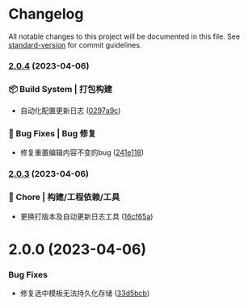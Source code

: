 # Changelog

All notable changes to this project will be documented in this file. See [standard-version](https://github.com/conventional-changelog/standard-version) for commit guidelines.

### [2.0.4](https://gitee.com/imyuanli/readme/compare/v2.0.3...v2.0.4) (2023-04-06)


### 📦‍ Build System | 打包构建

* 自动化配置更新日志 ([0297a9c](https://gitee.com/imyuanli/readme/commit/0297a9cd1a0a2d7dc60880d6a28bb0f2e213a2a1))


### 🐛 Bug Fixes | Bug 修复

* 修复重置编辑内容不变的bug ([241e118](https://gitee.com/imyuanli/readme/commit/241e1186ee5cd752bc2472ad986d99edcc5f9a48))

### [2.0.3](https://gitee.com/imyuanli/readme/compare/v2.0.2...v2.0.3) (2023-04-06)


### 🚀 Chore | 构建/工程依赖/工具

* 更换打版本及自动更新日志工具 ([16cf65a](https://gitee.com/imyuanli/readme/commit/16cf65ab70ce9005895363f3fbf64c5941d8f971))

# 2.0.0 (2023-04-06)


### Bug Fixes

* 修复选中模板无法持久化存储 ([33d5bcb](https://gitee.com/imyuanli/readme/commits/33d5bcbcec94c812905c4604fb45e4fd51546475))



